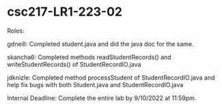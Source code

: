 # csc217-LR1-223-02

Roles:

gdneill: Completed student.java and did the java doc for the same.

skancha6: Completed methods readStudentRecords() and writeStudentRecords() of StudentRecordIO.java

jdknizle: Completed method processStudent of StudentRecordIO.java and help fix bugs with both Student.java and StudentRecordIO.java

Internal Deadline: Complete the entire lab by 9/10/2022 at 11:59pm.

